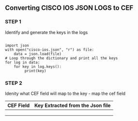
## Converting CISCO IOS JSON LOGS to CEF

### STEP 1 
Identify and generate the keys in the logs 


```

import json
with open("cisco-ios.json", "r") as file:
    data = json.load(file)
# Loop through the dictionary and print all the keys
for log in data:
    for key in log.keys():
         print(key) 

```
### STEP 2 

Idenity what CEF field will map  to the key - map the cef field

| CEF Field| Key Extracted from the Json file   |
|----------|------------------------------------|
|          |                                    |
|          |                                    |
|          |                                    |










